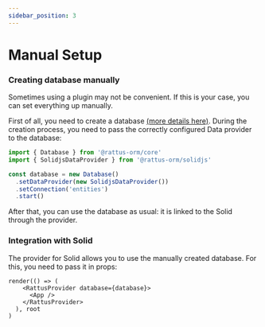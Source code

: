 ```yaml
---
sidebar_position: 3
---
```


# Manual Setup

### Creating database manually
Sometimes using a plugin may not be convenient. If this is your case, you can
set everything up manually.

First of all, you need to create a database [(more details here)](/docs/docs-core/database).
During the creation process, you need to pass the correctly configured Data provider to the database:

```typescript
import { Database } from '@rattus-orm/core'
import { SolidjsDataProvider } from '@rattus-orm/solidjs'

const database = new Database()
  .setDataProvider(new SolidjsDataProvider())
  .setConnection('entities')
  .start()
```

After that, you can use the database as usual: it is linked to the Solid
through the provider.

### Integration with Solid
The provider for Solid allows you to use the manually created database. For this, you need to pass it in props:

```tsx title="main.tsx"
render(() => (
    <RattusProvider database={database}>
      <App />
    </RattusProvider>
  ), root
)
```
